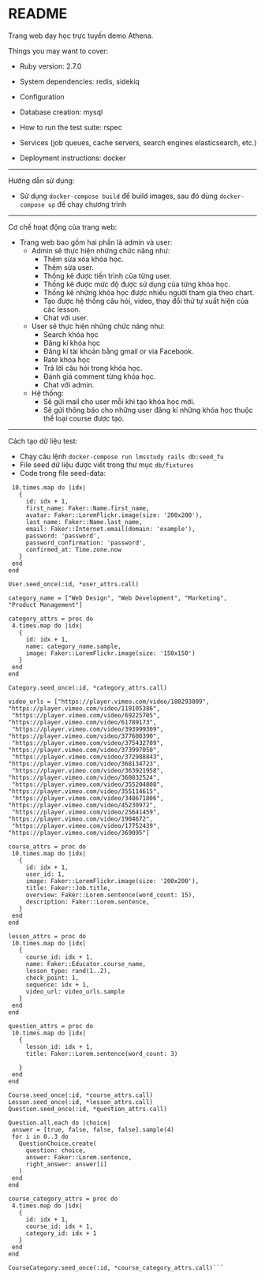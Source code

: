 # README

Trang web dạy học trực tuyến demo Athena.

Things you may want to cover:

* Ruby version: 2.7.0

* System dependencies: redis, sidekiq

* Configuration

* Database creation: mysql

* How to run the test suite: rspec

* Services (job queues, cache servers, search engines elasticsearch, etc.)

* Deployment instructions: docker

---
Hướng dẫn sử dụng:
- Sử dụng `docker-compose build` để build images, sau đó dùng `docker-compose up` để chạy chương trình
---
Cơ chế hoạt động của trang web:
- Trang web bao gồm hai phần là admin và user:
  - Admin sẽ thực hiện những chức năng như:
    - Thêm sửa xóa khóa học.
    - Thêm sửa user.
    - Thống kê được tiến trình của từng user.
    - Thống kê được mức độ được sử dụng của từng khóa học.
    - Thống kê những khóa học được nhiều người tham gia theo chart.
    - Tạo được hệ thống câu hỏi, video, thay đổi thứ tự xuất hiện của các lesson.
    - Chat với user.
  - User sẽ thực hiện những chức năng như:
    - Search khóa học
    - Đăng kí khóa học
    - Đăng kí tài khoản bằng gmail or via Facebook.
    - Rate khóa học
    - Trả lời câu hỏi trong khóa học.
    - Đánh giá comment từng khóa học.
    - Chat với admin.
  - Hệ thống:
    - Sẽ gửi mail cho user mỗi khi tạo khóa học mới.
    - Sẽ gửi thông báo cho những user đăng kí những khóa học thuộc thể loại course được tạo.
---
Cách tạo dữ liệu test:
 - Chạy câu lệnh `docker-compose run lmsstudy rails db:seed_fu`
 - File seed dữ liệu được viết trong thư mục `db/fixtures`
 - Code trong file seed-data:
 ```user_attrs = proc do
  10.times.map do |idx|
    {
      id: idx + 1,
      first_name: Faker::Name.first_name,
      avatar: Faker::LoremFlickr.image(size: '200x200'),
      last_name: Faker::Name.last_name,
      email: Faker::Internet.email(domain: 'example'),
      password: 'password',
      password_confirmation: 'password',
      confirmed_at: Time.zone.now
    }
  end
end

User.seed_once(:id, *user_attrs.call)

category_name = ["Web Design", "Web Development", "Marketing", "Product Management"]

category_attrs = proc do
  4.times.map do |idx|
    {
      id: idx + 1,
      name: category_name.sample,
      image: Faker::LoremFlickr.image(size: '150x150')
    }
  end
end

Category.seed_once(:id, *category_attrs.call)

video_urls = ["https://player.vimeo.com/video/180293809", "https://player.vimeo.com/video/119105386",
  "https://player.vimeo.com/video/69225705", "https://player.vimeo.com/video/61789173",
  "https://player.vimeo.com/video/393999309", "https://player.vimeo.com/video/377600390",
  "https://player.vimeo.com/video/375432709", "https://player.vimeo.com/video/373997050",
  "https://player.vimeo.com/video/372988843", "https://player.vimeo.com/video/368134723",
  "https://player.vimeo.com/video/363921958", "https://player.vimeo.com/video/360832524",
  "https://player.vimeo.com/video/355204808", "https://player.vimeo.com/video/355114615",
  "https://player.vimeo.com/video/348671806", "https://player.vimeo.com/video/45230972",
  "https://player.vimeo.com/video/25641459", "https://player.vimeo.com/video/1904672",
  "https://player.vimeo.com/video/17752439", "https://player.vimeo.com/video/369095"]

course_attrs = proc do
  10.times.map do |idx|
    {
      id: idx + 1,
      user_id: 1,
      image: Faker::LoremFlickr.image(size: '200x200'),
      title: Faker::Job.title,
      overview: Faker::Lorem.sentence(word_count: 15),
      description: Faker::Lorem.sentence,
    }
  end
end

lesson_attrs = proc do
  10.times.map do |idx|
    {
      course_id: idx + 1,
      name: Faker::Educator.course_name,
      lesson_type: rand(1..2),
      check_point: 1,
      sequence: idx + 1,
      video_url: video_urls.sample
    }
  end
end

question_attrs = proc do
  10.times.map do |idx|
    {
      lesson_id: idx + 1,
      title: Faker::Lorem.sentence(word_count: 3)

    }
  end
end

Course.seed_once(:id, *course_attrs.call)
Lesson.seed_once(:id, *lesson_attrs.call)
Question.seed_once(:id, *question_attrs.call)

Question.all.each do |choice|
  answer = [true, false, false, false].sample(4)
  for i in 0..3 do
    QuestionChoice.create(
      question: choice,
      answer: Faker::Lorem.sentence,
      right_answer: answer[i]
    )
  end
end

course_category_attrs = proc do
  4.times.map do |idx|
    {
      id: idx + 1,
      course_id: idx + 1,
      category_id: idx + 1
    }
  end
end

CourseCategory.seed_once(:id, *course_category_attrs.call)```
